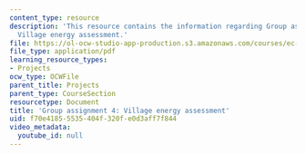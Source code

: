 ```yaml
---
content_type: resource
description: 'This resource contains the information regarding Group assignment 4:
  Village energy assessment.'
file: https://ol-ocw-studio-app-production.s3.amazonaws.com/courses/ec-701j-d-lab-i-development-fall-2009/f70e41855535404f320fe0d3aff7f844_MITEC_701JF09_proj4.pdf
file_type: application/pdf
learning_resource_types:
- Projects
ocw_type: OCWFile
parent_title: Projects
parent_type: CourseSection
resourcetype: Document
title: 'Group assignment 4: Village energy assessment'
uid: f70e4185-5535-404f-320f-e0d3aff7f844
video_metadata:
  youtube_id: null
---
```

